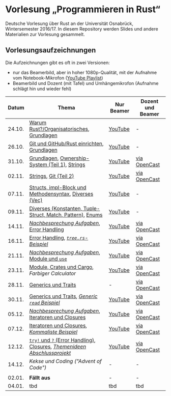 # Vorlesung „Programmieren in Rust“

Deutsche Vorlesung über Rust an der Universität Osnabrück, Wintersemester 2016/17. In diesem Repository werden Slides und andere Materialien zur Vorlesung gesammelt.

## Vorlesungsaufzeichnungen

Die Aufzeichnungen gibt es oft in zwei Versionen:

- nur das Beamerbild, aber in hoher 1080p-Qualität, mit der Aufnahme vom Notebook-Mikrofon ([YouTube Playlist](https://www.youtube.com/playlist?list=PL0Ur-09iGhpwMbNiVTBeHmIjs0GuIXhNg))
- Beamerbild und Dozent (mit Tafel) und Umhängemikrofon (Aufnahme schlägt hin und wieder fehl)

| Datum  | Thema | Nur Beamer | Dozent und Beamer |
| ------ | ----- | ------------------------ | ---------------------------- |
| 24.10. | [Warum Rust?/Organisatorisches][s0], [Grundlagen][s1] | [YouTube](https://www.youtube.com/watch?v=lQ36K1htRDY) | - |
| 26.10. | [Git und GitHub/Rust einrichten][s2], [Grundlagen][s1] | [YouTube](https://www.youtube.com/watch?v=k6KKO7QfhNQ) | - |
| 31.10. | [Grundlagen](s1), [Ownership-System (Teil 1)][s3], [Strings][s4] | [YouTube](https://www.youtube.com/watch?v=1dr2CDxBRuo) | [via OpenCast](https://video4.virtuos.uos.de/engage/theodul/ui/core.html?id=2a7b1a55-5b47-4e13-bd11-45d5b6e3c2a2) |
| 02.11. | [Strings][s4], [Git (Teil 2)][s5] | [YouTube](https://www.youtube.com/watch?v=Hiez8zq3yNg) | [via OpenCast](https://video4.virtuos.uos.de/engage/theodul/ui/core.html?id=15898062-d625-48f3-9bd4-518710271568) |
| 07.11. | [Structs, impl-Block und Methodensyntax][s6], [Diverses (Vec)][s7] | [YouTube](https://www.youtube.com/watch?v=EGogoHQUeLE) | - |
| 09.11. | [Diverses (Konstanten, Tuple-Struct, Match, Pattern)][s7], [Enums](s8) | [YouTube](https://www.youtube.com/watch?v=PHEYNPtWIbs) | - |
| 14.11. | [*Nachbesprechung Aufgaben*][t3], [Error Handling][s9] | [YouTube](https://www.youtube.com/watch?v=YYb0fIELE1Q) | [via OpenCast](https://video4.virtuos.uos.de/engage/theodul/ui/core.html?id=2efa047b-8c2a-4545-bd6b-3c36d208f33f) |
| 16.11. | [Error Handling][s9], [*`tree.rs`-Beispiel*][m1] | [YouTube](https://youtu.be/lJzYi5TqtEY) | [via OpenCast](https://video4.virtuos.uos.de/engage/theodul/ui/core.html?id=1cac1644-d054-4fce-b59b-6214730abf19) |
| 21.11. | [*Nachbesprechung Aufgaben*][t4], [Module und `use`][s10] | [YouTube](https://youtu.be/04dpIX5njy8) | [via OpenCast](https://video4.virtuos.uos.de/engage/theodul/ui/core.html?id=96da9ffc-91eb-4d90-b89b-11696580e084) |
| 23.11. | [Module, Crates und Cargo][s10], *Farbiger Calculator* | [YouTube](https://youtu.be/mpfAaSVTe78) | [via OpenCast](https://video4.virtuos.uos.de/engage/theodul/ui/core.html?id=bac86875-bbeb-42dc-9970-55af51c9f017) |
| 28.11. | [Generics und Traits][s11] | - | [via OpenCast](https://video4.virtuos.uos.de/engage/theodul/ui/core.html?id=7859a587-aa3c-470e-8f17-34d62dc66984) |
| 30.11. | [Generics und Traits][s11], [*Generic `read` Beispiel*][m2] | [YouTube](https://www.youtube.com/watch?v=QUWfNqC-7nI) | [via OpenCast](https://video4.virtuos.uos.de/engage/theodul/ui/core.html?id=2c961a8f-e86e-4335-9a6f-90e8a6d435f5) |
| 05.12. | [*Nachbesprechung Aufgaben*][t6], [Iteratoren und Closures][s12] | [YouTube](https://youtu.be/YnYKzpmMv40) | [via OpenCast](https://video4.virtuos.uos.de/engage/theodul/ui/core.html?id=e4db0cac-c233-4ae7-9c62-5cd1d6e2ab16) |
| 07.12. | [Iteratoren und Closures][s12], [*Kommaliste Beispiel*][m3] | [YouTube](https://www.youtube.com/watch?v=Ku0001U4o9A) | [via OpenCast](https://video4.virtuos.uos.de/engage/theodul/ui/core.html?id=5c64074c-80ff-40ce-84ee-5dc4cb349ff5) |
| 12.12. | [`try!` und `?` (Error Handling)][s9], [Closures][s12], [*Themenideen Abschlussprojekt*][m4] | [YouTube](https://www.youtube.com/watch?v=-tc0tHWuJm8) | [via OpenCast](https://video4.virtuos.uos.de/engage/theodul/ui/core.html?id=7da62492-0c14-41e5-b9a5-ad00dfece221) |
| 14.12. | *Kekse und Coding ("Advent of Code")* | - | - |
| | | | |
| 02.01. | **Fällt aus** | - | - |
| 04.01. | tbd | tbd | tbd |


[s0]: https://github.com/LukasKalbertodt/programmieren-in-rust/blob/master/slides/00-Warum-Rust.pdf
[s1]: https://github.com/LukasKalbertodt/programmieren-in-rust/blob/master/slides/01-Grundlagen.pdf
[s2]: https://github.com/LukasKalbertodt/programmieren-in-rust/blob/master/slides/02-Git-GitHub-Rust-Environment.pdf
[s3]: https://github.com/LukasKalbertodt/programmieren-in-rust/blob/master/slides/03-Ownership-System.pdf
[s4]: https://github.com/LukasKalbertodt/programmieren-in-rust/blob/master/slides/04-Strings.pdf
[s5]: https://github.com/LukasKalbertodt/programmieren-in-rust/blob/master/slides/05-Git-Teil-2.pdf
[s6]: https://github.com/LukasKalbertodt/programmieren-in-rust/blob/master/slides/06-Structs-Methoden.pdf
[s7]: https://github.com/LukasKalbertodt/programmieren-in-rust/blob/master/slides/07-Vec-Konstanten-TypeAlias-TupleStruct-Match-Pattern.pdf
[s8]: https://github.com/LukasKalbertodt/programmieren-in-rust/blob/master/slides/08-Enums-Option-Result.pdf
[s9]: https://github.com/LukasKalbertodt/programmieren-in-rust/blob/master/slides/09-Error-Handling.pdf
[s10]: https://github.com/LukasKalbertodt/programmieren-in-rust/blob/master/slides/10-Module-Crates-Cargo.pdf
[s11]: https://github.com/LukasKalbertodt/programmieren-in-rust/blob/master/slides/11-Generic-Traits.pdf
[s12]: https://github.com/LukasKalbertodt/programmieren-in-rust/blob/master/slides/12-Iterators-Closures.pdf

[m1]: https://github.com/LukasKalbertodt/programmieren-in-rust/blob/master/materialien/tree.rs
[m2]: https://github.com/LukasKalbertodt/programmieren-in-rust/blob/master/materialien/read.rs
[m3]: https://github.com/LukasKalbertodt/programmieren-in-rust/blob/master/materialien/comma-list-iter.rs
[m4]: https://github.com/LukasKalbertodt/programmieren-in-rust/blob/master/materialien/Zusammenfassung-und-Abschlussprojekt.pdf

[t3]: https://github.com/LukasKalbertodt/programmieren-in-rust/tree/master/aufgaben/sheet3
[t4]: https://github.com/LukasKalbertodt/programmieren-in-rust/tree/master/aufgaben/sheet4
[t6]: https://github.com/LukasKalbertodt/programmieren-in-rust/tree/master/aufgaben/sheet6
